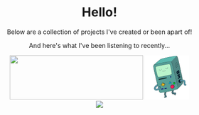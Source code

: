 <div align="center">
  <h1>Hello!</h1>
  <p>Below are a collection of projects I've created or been apart of!</p>
  <p>And here's what I've been listening to recently...</p>
  <a href="https://spotify.jackson.gd/link"><img height="100" width="300" src="https://spotify.jackson.gd/svg" role="img"/></a>
  <img src="bmo-200.gif" height="100" width="100" />
  <br>
  <picture>
    <source media="(prefers-color-scheme: dark)" srcset="https://spotify.jackson.gd/daylist/dark">
    <source media="(prefers-color-scheme: light)" srcset="https://spotify.jackson.gd/daylist/light">
    <img src="https://spotify.jackson.gd/daylist/light">
  </picture>
</div>
